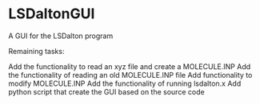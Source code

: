 # LSDaltonGUI
A GUI for the LSDalton program

Remaining tasks:

Add the functionality to read an xyz file and create a MOLECULE.INP
Add the functionality of reading an old MOLECULE.INP file
Add functionality to modify MOLECULE.INP
Add the functionality of running lsdalton.x
Add python script that create the GUI based on the source code


